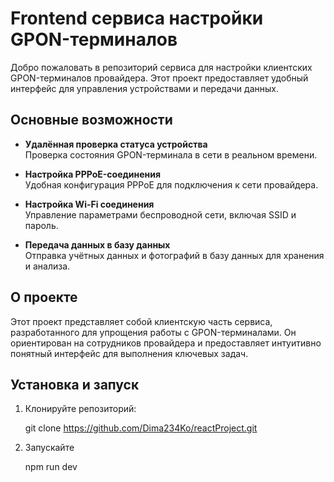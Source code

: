 # Frontend сервиса настройки GPON-терминалов

Добро пожаловать в репозиторий сервиса для настройки клиентских GPON-терминалов провайдера. Этот проект предоставляет удобный интерфейс для управления устройствами и передачи данных.

## Основные возможности

- **Удалённая проверка статуса устройства**  
  Проверка состояния GPON-терминала в сети в реальном времени.

- **Настройка PPPoE-соединения**  
  Удобная конфигурация PPPoE для подключения к сети провайдера.

- **Настройка Wi-Fi соединения**  
  Управление параметрами беспроводной сети, включая SSID и пароль.

- **Передача данных в базу данных**  
  Отправка учётных данных и фотографий в базу данных для хранения и анализа.

## О проекте

Этот проект представляет собой клиентскую часть сервиса, разработанного для упрощения работы с GPON-терминалами. Он ориентирован на сотрудников провайдера и предоставляет интуитивно понятный интерфейс для выполнения ключевых задач.

## Установка и запуск

1. Клонируйте репозиторий:
   
   git clone https://github.com/Dima234Ko/reactProject.git

2. Запускайте

    npm run dev
